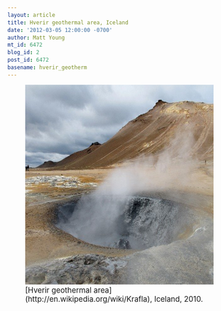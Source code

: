 ```yaml
---
layout: article
title: Hverir geothermal area, Iceland
date: '2012-03-05 12:00:00 -0700'
author: Matt Young
mt_id: 6472
blog_id: 2
post_id: 6472
basename: hverir_geotherm
---
```

<figure>
<img src="/uploads/2012/IMG_0393_Hverir_600.jpg" alt="IMG_0393_Hverir_600.jpg" width="600" height="450" />
<figcaption markdown="span">
<big>[Hverir geothermal area](http://en.wikipedia.org/wiki/Krafla), Iceland, 2010.</big>

</figcaption>
</figure>
